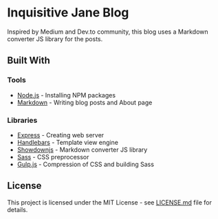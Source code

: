 # Inquisitive Jane Blog
Inspired by Medium and Dev.to community, this blog uses a Markdown converter JS library for the posts. 

## Built With

### Tools
  * [Node.js](https://nodejs.org/) - Installing NPM packages
  * [Markdown](https://daringfireball.net/projects/markdown/syntax) - Writing blog posts and About page

### Libraries
  * [Express](https://expressjs.com/) - Creating web server
  * [Handlebars](https://handlebarsjs.com/) - Template view engine
  * [Showdownjs](http://showdownjs.com/) - Markdown converter JS library
  * [Sass](https://sass-lang.com/) - CSS preprocessor
  * [Gulp.js](https://gulpjs.com/) - Compression of CSS and building Sass


## License

This project is licensed under the MIT License - see [LICENSE.md](https://github.com/iasdevs/budget-web-app/blob/master/LICENSE.md) file for details.
